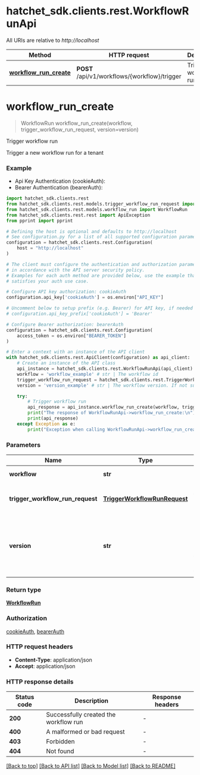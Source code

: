 # hatchet_sdk.clients.rest.WorkflowRunApi

All URIs are relative to *http://localhost*

Method | HTTP request | Description
------------- | ------------- | -------------
[**workflow_run_create**](WorkflowRunApi.md#workflow_run_create) | **POST** /api/v1/workflows/{workflow}/trigger | Trigger workflow run


# **workflow_run_create**
> WorkflowRun workflow_run_create(workflow, trigger_workflow_run_request, version=version)

Trigger workflow run

Trigger a new workflow run for a tenant

### Example

* Api Key Authentication (cookieAuth):
* Bearer Authentication (bearerAuth):

```python
import hatchet_sdk.clients.rest
from hatchet_sdk.clients.rest.models.trigger_workflow_run_request import TriggerWorkflowRunRequest
from hatchet_sdk.clients.rest.models.workflow_run import WorkflowRun
from hatchet_sdk.clients.rest.rest import ApiException
from pprint import pprint

# Defining the host is optional and defaults to http://localhost
# See configuration.py for a list of all supported configuration parameters.
configuration = hatchet_sdk.clients.rest.Configuration(
    host = "http://localhost"
)

# The client must configure the authentication and authorization parameters
# in accordance with the API server security policy.
# Examples for each auth method are provided below, use the example that
# satisfies your auth use case.

# Configure API key authorization: cookieAuth
configuration.api_key['cookieAuth'] = os.environ["API_KEY"]

# Uncomment below to setup prefix (e.g. Bearer) for API key, if needed
# configuration.api_key_prefix['cookieAuth'] = 'Bearer'

# Configure Bearer authorization: bearerAuth
configuration = hatchet_sdk.clients.rest.Configuration(
    access_token = os.environ["BEARER_TOKEN"]
)

# Enter a context with an instance of the API client
with hatchet_sdk.clients.rest.ApiClient(configuration) as api_client:
    # Create an instance of the API class
    api_instance = hatchet_sdk.clients.rest.WorkflowRunApi(api_client)
    workflow = 'workflow_example' # str | The workflow id
    trigger_workflow_run_request = hatchet_sdk.clients.rest.TriggerWorkflowRunRequest() # TriggerWorkflowRunRequest | The input to the workflow run
    version = 'version_example' # str | The workflow version. If not supplied, the latest version is fetched. (optional)

    try:
        # Trigger workflow run
        api_response = api_instance.workflow_run_create(workflow, trigger_workflow_run_request, version=version)
        print("The response of WorkflowRunApi->workflow_run_create:\n")
        print(api_response)
    except Exception as e:
        print("Exception when calling WorkflowRunApi->workflow_run_create: %s\n" % e)
```



### Parameters


Name | Type | Description  | Notes
------------- | ------------- | ------------- | -------------
 **workflow** | **str**| The workflow id |
 **trigger_workflow_run_request** | [**TriggerWorkflowRunRequest**](TriggerWorkflowRunRequest.md)| The input to the workflow run |
 **version** | **str**| The workflow version. If not supplied, the latest version is fetched. | [optional]

### Return type

[**WorkflowRun**](WorkflowRun.md)

### Authorization

[cookieAuth](../README.md#cookieAuth), [bearerAuth](../README.md#bearerAuth)

### HTTP request headers

 - **Content-Type**: application/json
 - **Accept**: application/json

### HTTP response details

| Status code | Description | Response headers |
|-------------|-------------|------------------|
**200** | Successfully created the workflow run |  -  |
**400** | A malformed or bad request |  -  |
**403** | Forbidden |  -  |
**404** | Not found |  -  |

[[Back to top]](#) [[Back to API list]](../README.md#documentation-for-api-endpoints) [[Back to Model list]](../README.md#documentation-for-models) [[Back to README]](../README.md)
